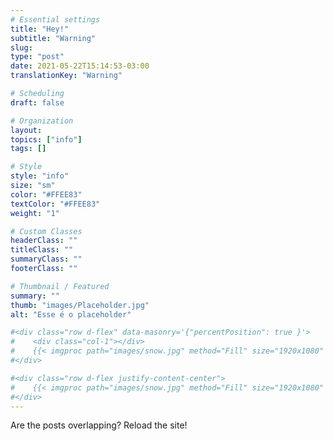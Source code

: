```yaml
---
# Essential settings
title: "Hey!"
subtitle: "Warning"
slug:
type: "post"
date: 2021-05-22T15:14:53-03:00
translationKey: "Warning"

# Scheduling
draft: false

# Organization
layout:
topics: ["info"]
tags: []

# Style
style: "info"
size: "sm"
color: "#FFEE83"
textColor: "#FFEE83"
weight: "1"

# Custom Classes
headerClass: ""
titleClass: ""
summaryClass: ""
footerClass: ""

# Thumbnail / Featured
summary: ""
thumb: "images/Placeholder.jpg"
alt: "Esse é o placeholder"

#<div class="row d-flex" data-masonry='{"percentPosition": true }'>
#    <div class="col-1"></div>
#    {{< imgproc path="images/snow.jpg" method="Fill" size="1920x1080" col="8" >}}
#</div>

#<div class="row d-flex justify-content-center">
#    {{< imgproc path="images/snow.jpg" method="Fill" size="1920x1080" col="8" >}}
#</div>
---
```


Are the posts overlapping? Reload the site!